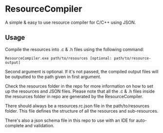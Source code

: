 # ResourceCompiler
A simple &amp; easy to use resource compiler for C/C++ using JSON.

## Usage

Compile the resources into .c & .h files using the following command:
```
ResourceCompiler.exe path/to/resources [optional: path/to/resource-output]
```
Second argument is optional. If it's not passed, the compiled output files will be outputted to the path given in first argument.

Check the resources folder in the repo for more information on how to set up the resources and JSON files. Please note that all the .c & .h files inside the resources folder in repo are generated by the ResourceCompiler.

There should always be a resources.rc.json file in the path/to/resources folder. This file defines the structure of all the resources and sub-resources.

There's also a json schema file in this repo to use with an IDE for auto-complete and validation.
